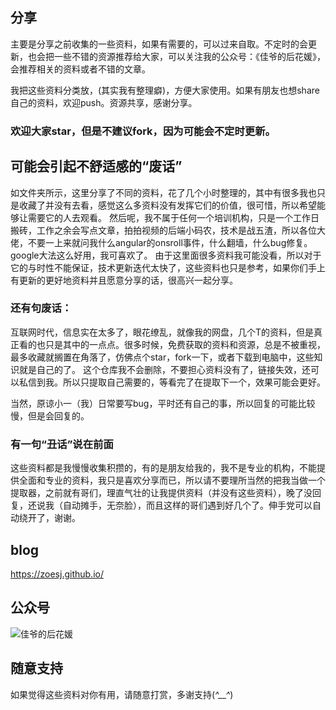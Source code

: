 ## 分享
主要是分享之前收集的一些资料，如果有需要的，可以过来自取。不定时的会更新，也会把一些不错的资源推荐给大家，可以关注我的公众号：《佳爷的后花媛》，会推荐相关的资料或者不错的文章。

我把这些资料分类放，(其实我有整理癖)，方便大家使用。如果有朋友也想share自己的资料，欢迎push。资源共享，感谢分享。

### 欢迎大家star，但是不建议fork，因为可能会不定时更新。

## 可能会引起不舒适感的“废话”
如文件夹所示，这里分享了不同的资料，花了几个小时整理的，其中有很多我也只是收藏了并没有去看，感觉这么多资料没有发挥它们的价值，很可惜，所以希望能够让需要它的人去观看。
然后呢，我不属于任何一个培训机构，只是一个工作日搬砖，工作之余会写点文章，拍拍视频的后端小码农，技术是战五渣，所以各位大佬，不要一上来就问我什么angular的onsroll事件，什么翻墙，什么bug修复。google大法这么好用，我可喜欢了。
由于这里面很多资料我可能没看，所以对于它的与时性不能保证，技术更新迭代太快了，这些资料也只是参考，如果你们手上有更新的更好地资料并且愿意分享的话，很高兴一起分享。

### 还有句废话：
互联网时代，信息实在太多了，眼花缭乱，就像我的网盘，几个T的资料，但是真正看的也只是其中的一点点。很多时候，免费获取的资料和资源，总是不被重视，最多收藏就搁置在角落了，仿佛点个star，fork一下，或者下载到电脑中，这些知识就是自己的了。
这个仓库我不会删除，不要担心资料没有了，链接失效，还可以私信到我。所以只提取自己需要的，等看完了在提取下一个，效果可能会更好。

当然，原谅小一（我）日常要写bug，平时还有自己的事，所以回复的可能比较慢，但是会回复的。

### 有一句“丑话”说在前面
这些资料都是我慢慢收集积攒的，有的是朋友给我的，我不是专业的机构，不能提供全面和专业的资料，我只是喜欢分享而已，所以请不要理所当然的把我当做一个提取器，之前就有哥们，理直气壮的让我提供资料（并没有这些资料），晚了没回复，还说我（自动摊手，无奈脸），而且这样的哥们遇到好几个了。伸手党可以自动绕开了，谢谢。

## blog 
https://zoesj.github.io/

## 公众号
![佳爷的后花媛](https://mmbiz.qpic.cn/mmbiz_jpg/V2vz40BYVMsGNTp07dttjWcPdTgFLBibG95YPU6EuwatehyZQibmjxWX9gkSuVQZuwE3pSqqYWL2qkFs30wafzpQ/640?wx_fmt=jpeg&tp=webp&wxfrom=5&wx_lazy=1&wx_co=1)

## 随意支持
如果觉得这些资料对你有用，请随意打赏，多谢支持(*^__^*) 